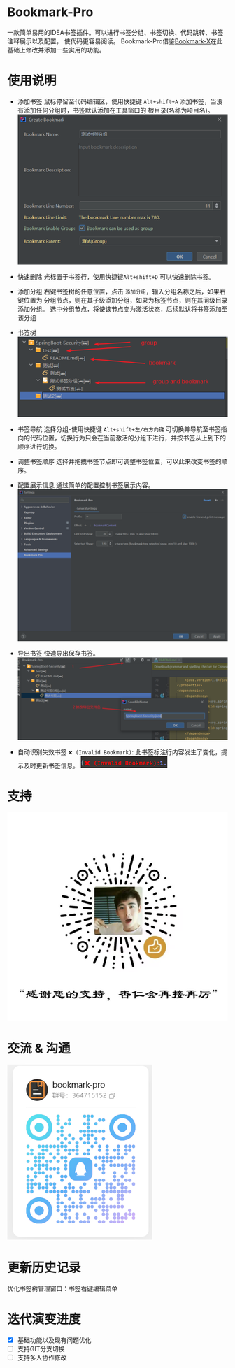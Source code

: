 # Bookmark-Pro

一款简单易用的IDEA书签插件。可以进行书签分组、书签切换、代码跳转、书签注释展示以及配置， 使代码更容易阅读。
Bookmark-Pro借鉴[Bookmark-X](https://plugins.jetbrains.com/plugin/22013-bookmark-x)在此基础上修改并添加一些实用的功能。

# 使用说明

- 添加书签
  鼠标停留至代码编辑区，使用快捷键 `Alt+shift+A` 添加书签，当没有添加任何分组时，书签默认添加在工具窗口的 根目录(名称为项目名)。
  ![](./readme/create.png)

- 快速删除
  光标置于书签行，使用快捷键`Alt+shift+D` 可以快速删除书签。

- 添加分组
  右键书签树的任意位置，点击 `添加分组`，输入分组名称之后，如果右键位置为 分组节点，则在其子级添加分组，如果为标签节点，则在其同级目录添加分组。
  选中分组节点，将使该节点变为激活状态，后续默认将书签添加至该分组

- 书签树
![](./readme/tree.png)

- 书签导航
  选择分组-使用快捷键 `Alt+shift+左/右方向键` 可切换并导航至书签指向的代码位置，切换行为只会在当前激活的分组下进行，并按书签从上到下的顺序进行切换。

- 调整书签顺序
  选择并拖拽书签节点即可调整书签位置，可以此来改变书签的顺序。

- 配置展示信息
  通过简单的配置控制书签展示内容。
![](./readme/config.png)

- 导出书签
  快速导出保存书签。
![](./readme/export.png)

- 自动识别失效书签
  `❌ (Invalid Bookmark)`: 此书签标注行内容发生了变化，提示及时更新书签信息。
![](./readme/invalid.png)

# 支持
![](./readme/admire.png)

# 交流 & 沟通
![](./readme/qq_group.png)

# 更新历史记录
优化书签树管理窗口：书签右键编辑菜单


# 迭代演变进度
- [X] 基础功能以及现有问题优化
- [ ] 支持GIT分支切换
- [ ] 支持多人协作修改